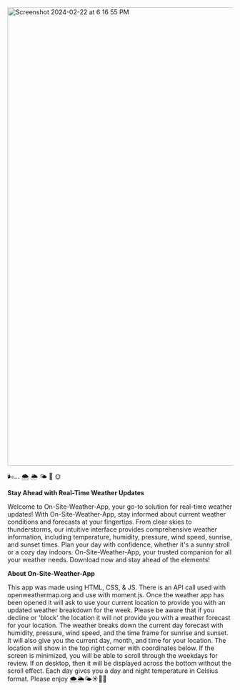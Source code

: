 <img width="1028" alt="Screenshot 2024-02-22 at 6 16 55 PM" src="https://github.com/teli203/weather-app/assets/68035449/22c0eea7-f1d4-4bd7-8dba-b9c054f599ec">

🌬️...   🌨️ 🌦️ 🌤️ 🌚 🌞

**Stay Ahead with Real-Time Weather Updates**

Welcome to On-Site-Weather-App, your go-to solution for real-time weather updates! With On-Site-Weather-App, stay informed about current weather conditions and forecasts at your fingertips. From clear skies to thunderstorms, our intuitive interface provides comprehensive weather information, including temperature, humidity, pressure, wind speed, sunrise, and sunset times. Plan your day with confidence, whether it's a sunny stroll or a cozy day indoors. On-Site-Weather-App, your trusted companion for all your weather needs. Download now and stay ahead of the elements!

**About On-Site-Weather-App**

This app was made using HTML, CSS, & JS. There is an API call used with openweathermap.org and use with moment.js. Once the weather app has been opened it will ask to use your current location to provide you with an updated weather breakdown for the week. Please be aware that if you decline or 'block' the location it will not provide you with a weather forecast for your location. The weather breaks down the current day forecast with humidity, pressure, wind speed, and the time frame for sunrise and sunset. It will also give you the current day, month, and time for your location. The location will show in the top right corner with coordinates below. If the screen is minimized, you will be able to scroll through the weekdays for review. If on desktop, then it will be displayed across the bottom without the scroll effect. Each day gives you a day and night temperature in Celsius format. Please enjoy 
🌨️🌦️🌤️☀️🌚🌞






 
